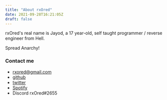 ```yaml
---
title: "About rxOred"
date: 2021-09-28T16:21:05Z
draft: false
---
```


rxOred's real name is Jayod, a 17 year-old, self taught programmer / reverse engineer from Hell. 

Spread Anarchy! 

### Contact me

- rxored@gmail.com
- [github](https://github.com/rxOred)
- [twitter](https://twitter.com/rxOred)
- [Spotify](https://open.spotify.com/playlist/6vtSGBschhTu2mhACkKjn1?si=7719126bf96c459c)
- Discord rxOred#2655

